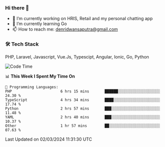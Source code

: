 ### Hi there 👋

- 🔭 I’m currently working on HRIS, Retail and my personal chatting app
- 🌱 I’m currently learning Go
- 📫 How to reach me: denridwansaputra@gmail.com


### 🛠 Tech Stack
PHP, Laravel, Javascript, Vue.Js, Typescipt, Angular, Ionic, Go, Python


<!--START_SECTION:waka-->
![Code Time](http://img.shields.io/badge/Code%20Time-4%2C295%20hrs%202%20mins-blue)

📊 **This Week I Spent My Time On** 

```text
💬 Programming Languages: 
PHP                      6 hrs 15 mins       ██████░░░░░░░░░░░░░░░░░░░   24.30 % 
TypeScript               4 hrs 34 mins       ████░░░░░░░░░░░░░░░░░░░░░   17.74 % 
Python                   2 hrs 57 mins       ███░░░░░░░░░░░░░░░░░░░░░░   11.48 % 
YAML                     2 hrs 40 mins       ███░░░░░░░░░░░░░░░░░░░░░░   10.37 % 
Other                    1 hr 57 mins        ██░░░░░░░░░░░░░░░░░░░░░░░   07.63 % 
```


 Last Updated on 02/03/2024 11:31:30 UTC
<!--END_SECTION:waka-->
